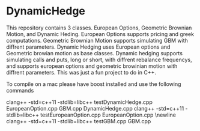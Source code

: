 # DynamicHedge

This repository contains 3 classes. European Options, Geometric Brownian Motion, and 
Dynamic Heding. European Options supports pricing and greek computations. Geometric 
Brownian Motion supports simulating GBM with diffrent parameters. Dynamic Hedging 
uses European options and Geometric browian motion as base classes. Dynamic 
hedging supports simulating calls and puts, long or short, with diffrent rebalance frequencys, 
and supports european options and geometric browinian motion with diffrent parameters. This 
was just a fun project to do in C++.

To compile on a mac please have boost installed and use the following commands

clang++ -std=c++11 -stdlib=libc++ testDynamicHedge.cpp EuropeanOption.cpp GBM.cpp DynamicHedge.cpp
clang++ -std=c++11 -stdlib=libc++ testEuropeanOption.cpp EuropeanOption.cpp 
\newline clang++ -std=c++11 -stdlib=libc++ testGBM.cpp GBM.cpp
